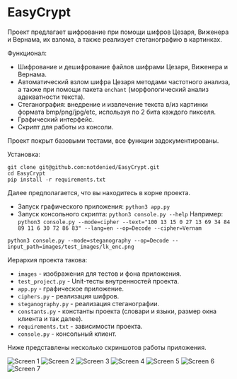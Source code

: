 # EasyCrypt

Проект предлагает шифрование при помощи шифров Цезаря, Виженера и Вернама, их взлома, а также реализует стеганографию в картинках.

Функционал:
- Шифрование и дешифрование файлов шифрами Цезаря, Виженера и Вернама.
- Автоматический взлом шифра Цезаря методами частотного анализа, а также при помощи пакета ```enchant``` (морфологический анализ адекватности текста).
- Стеганография: внедрение и извлечение текста в/из картинки формата bmp/png/jpg/etc, используя по 2 бита каждого пикселя.
- Графический интерфейс.
- Скрипт для работы из консоли.


Проект покрыт базовыми тестами, все функции задокументированы.

Установка:

```
git clone git@github.com:notdenied/EasyCrypt.git
cd EasyCrypt
pip install -r requirements.txt
```

Далее предполагается, что вы находитесь в корне проекта.

- Запуск графического приложения: ```python3 app.py```
- Запуск консольного скрипта: ```python3 console.py --help```
Например: ```python3 console.py --mode=cipher --text="100 13 15 0 27 13 69 34 84 89 11 6 30 72 86 83" --lang=en --op=Decode --cipher=Vernam```

```python3 console.py --mode=steganography --op=Decode --input_path=images/test_images/lk_enc.png```

Иерархия проекта такова:
- ```images``` - изображения для тестов и фона приложения.
- ```test_project.py``` - Unit-тесты внутренностей проекта.
- ```app.py``` - графическое приложение.
- ```ciphers.py``` - реализация шифров.
- ```steganography.py``` - реализация стеганографии.
- ```constants.py``` - константы проекта (словари и языки, размер окна клиента и так далее).
- ```requirements.txt``` - зависимости проекта.
- ```console.py``` - консольный клиент.

Ниже представлены несколько скриншотов работы приложения.

![Screen 1](images/screenshots/1.png "Шифрование с помощью Шифра Цезаря.")
![Screen 2](images/screenshots/2.png "Декодирование при помощи различных методов анализа.")
![Screen 3](images/screenshots/3.png "Декодирование при помощи различных методов анализа 2.")
![Screen 4](images/screenshots/4.png "Vernam Encoding.")
![Screen 5](images/screenshots/5.png "Vernam Decoding.")
![Screen 6](images/screenshots/6.png "Steganography Example: Encoding.")
![Screen 7](images/screenshots/7.png "Steganography Example: Decoding.")
